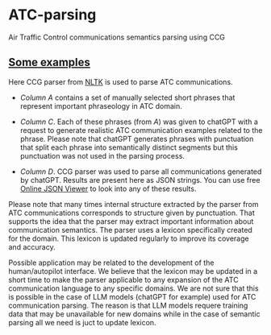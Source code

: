 # ATC-parsing

Air Traffic Control communications semantics parsing using CCG

## [Some examples](https://docs.google.com/spreadsheets/d/1Fr4dt8nmRrr1WSoAIHm-hq7fppCmUkuwXlGL64Xg2-g/edit?usp=sharing)

Here CCG parser from [NLTK](https://github.com/nltk) is used to parse ATC communications.

- *Column A* contains a set of manually selected short phrases that represent important phraseology in ATC domain.

- *Column C*. Each of these phrases (from *A*) was given to chatGPT with a request to generate realistic ATC communication examples related to the phrase.  Please note that chatGPT generates phrases with punctuation that split each phrase into semantically distinct segments but this punctuation was not used in the parsing process.

- *Column D*. CCG parser was used to parse all communications generated by chatGPT. Results are present here as JSON strings. You can use free [Online JSON Viewer](https://jsonviewer.stack.hu/) to look into any of these results.



Please note that many times internal structure extracted by the parser from ATC communications corresponds to structure given by punctuation. That supports the idea that the parser may extract important information about communication semantics.
The parser uses a lexicon specifically created for the domain. This lexicon is updated regularly to improve its coverage and accuracy.

Possible application may be related to the development of the human/autopilot interface.
We believe that the lexicon may be updated in a short time to make the parser applicable to any expansion of the ATC communication language to any specific domains. We are not sure that this is possible in the case of LLM models (chatGPT for example) used for ATC communication parsing. The reason is that LLM models requere training data that may be unavailable for new domains while in the case of semantic parsing all we need is juct to update lexicon.

